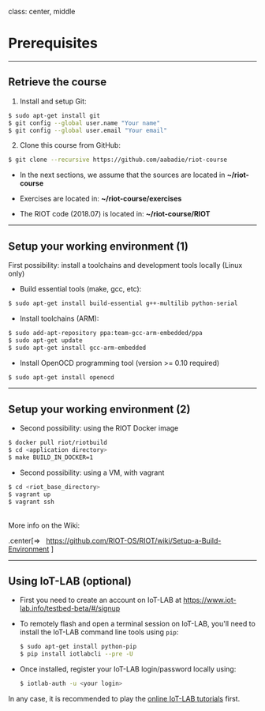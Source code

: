 class: center, middle

# Prerequisites

---

## Retrieve the course

1. Install and setup Git:
```sh
$ sudo apt-get install git
$ git config --global user.name "Your name"
$ git config --global user.email "Your email"
```
2. Clone this course from GitHub:
```sh
$ git clone --recursive https://github.com/aabadie/riot-course
```

- In the next sections, we assume that the sources are located in
**~/riot-course**

- Exercises are located in: **~/riot-course/exercises**

- The RIOT code (2018.07) is located in: **~/riot-course/RIOT**

---

## Setup your working environment (1)

First possibility: install a toolchains and development tools locally (Linux only)

- Build essential tools (make, gcc, etc):
```sh
$ sudo apt-get install build-essential g++-multilib python-serial
```
- Install toolchains (ARM):
```sh
$ sudo add-apt-repository ppa:team-gcc-arm-embedded/ppa
$ sudo apt-get update
$ sudo apt-get install gcc-arm-embedded
```
- Install OpenOCD programming tool (version >= 0.10 required)
```sh
$ sudo apt-get install openocd
```

---

## Setup your working environment (2)

- Second possibility: using the RIOT Docker image
```sh
$ docker pull riot/riotbuild
$ cd <application directory>
$ make BUILD_IN_DOCKER=1
```

- Second possibility: using a VM, with vagrant
```sh
$ cd <riot_base_directory>
$ vagrant up
$ vagrant ssh
```

<br>
More info on the Wiki:

.center[&#x21d2; &nbsp;&nbsp;https://github.com/RIOT-OS/RIOT/wiki/Setup-a-Build-Environment
]

---

## Using IoT-LAB (optional)

- First you need to create an account on IoT-LAB at
  <a href=https://www.iot-lab.info/testbed-beta/#/signup>
  https://www.iot-lab.info/testbed-beta/#/signup</a>

- To remotely flash and open a terminal session on IoT-LAB, you'll need to
  install the IoT-LAB command line tools using `pip`:
  ```sh
  $ sudo apt-get install python-pip
  $ pip install iotlabcli --pre -U
  ```

- Once installed, register your IoT-LAB login/password locally using:
  ```sh
  $ iotlab-auth -u <your login>
  ```

In any case, it is recommended to play the
[online IoT-LAB tutorials](https://www.iot-lab.info/tutorials/) first.
